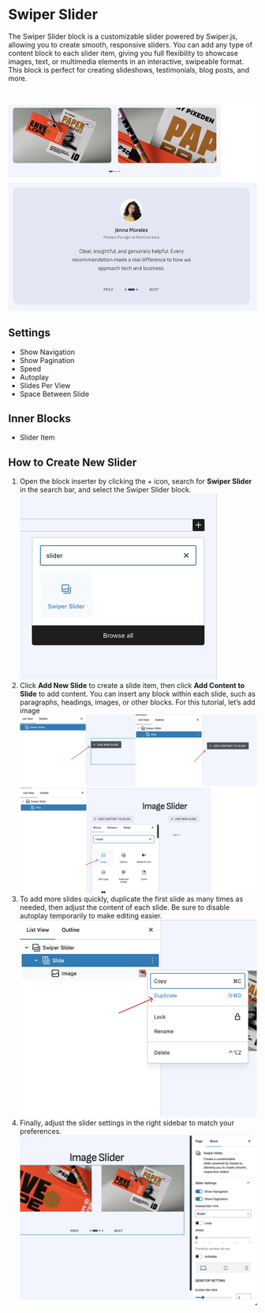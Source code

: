 # Swiper Slider

The Swiper Slider block is a customizable slider powered by Swiper.js, allowing you to create smooth, responsive sliders. You can add any type of content block to each slider item, giving you full flexibility to showcase images, text, or multimedia elements in an interactive, swipeable format. This block is perfect for creating slideshows, testimonials, blog posts, and more.

<br/>

![slider](/img/mivox/slider.png)

## Settings

- Show Navigation
- Show Pagination
- Speed
- Autoplay
- Slides Per View
- Space Between Slide

## Inner Blocks

- Slider Item

## How to Create New Slider
1. Open the block inserter by clicking the + icon, search for **Swiper Slider** in the search bar, and select the Swiper Slider block.
![slider step 1](/img/mivox/slider-step-1.jpg)
2. Click **Add New Slide** to create a slide item, then click **Add Content to Slide** to add content. You can insert any block within each slide, such as paragraphs, headings, images, or other blocks. For this tutorial, let’s add image
![slider step 2](/img/mivox/slider-step-2.jpg)
3. To add more slides quickly, duplicate the first slide as many times as needed, then adjust the content of each slide. Be sure to disable autoplay temporarily to make editing easier.
![slider step 3](/img/mivox/slider-step-3.jpg)
4. Finally, adjust the slider settings in the right sidebar to match your preferences.
![slider step 4](/img/mivox/slider-step-4.jpg)